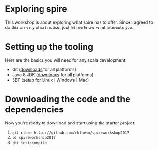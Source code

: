 # Exploring spire

This workshop is about exploring what spire has to offer. Since I agreed to
do this on very short notice, just let me know what interests you.

# Setting up the tooling

Here are the basics you will need for any scala development:

-   Git ([downloads](https://git-scm.com/downloads) for all platforms)
-   Java 8 JDK ([downloads](http://www.oracle.com/technetwork/java/javase/downloads/jdk8-downloads-2133151.html) for all
    platforms)
-   SBT (setup for [Linux](http://www.scala-sbt.org/0.13/docs/Installing-sbt-on-Linux.html) \|
    [Windows](http://www.scala-sbt.org/0.13/docs/Installing-sbt-on-Windows.html) \|
    [Mac](http://www.scala-sbt.org/0.13/docs/Installing-sbt-on-Mac.html))

# Downloading the code and the dependencies

Now you're ready to download and start using the starter project:

1. `git clone https://github.com/rklaehn/spireworkshop2017`
1. `cd spireworkshop2017`
1. `sbt test:compile`

